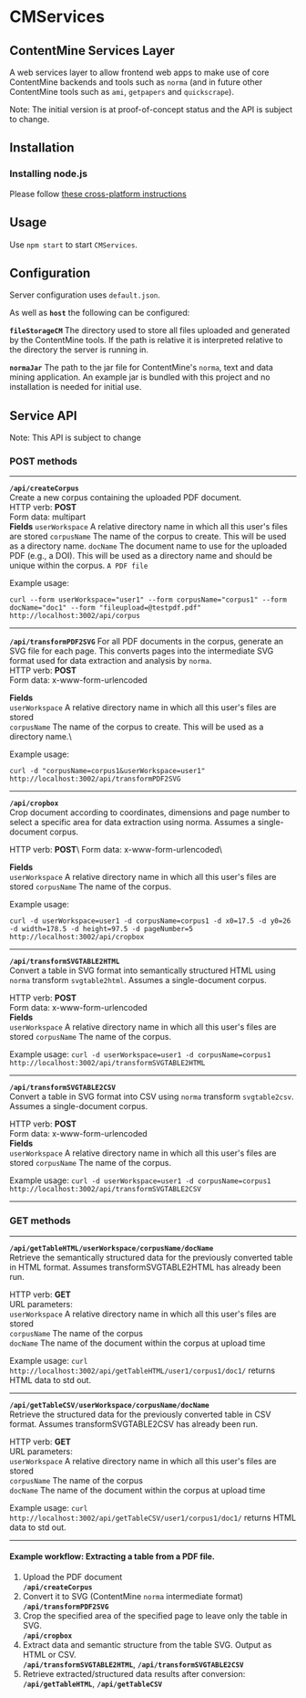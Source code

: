 # CMServices

## ContentMine Services Layer

A web services layer to allow frontend web apps to make use of core ContentMine backends and tools such as `norma` (and in future other ContentMine tools such as `ami`, `getpapers` and `quickscrape`).

Note: The initial version is at proof-of-concept status and the API is subject to change.

## Installation

### Installing node.js

Please follow [these cross-platform instructions](https://github.com/blahah/installing-node-tools)

## Usage

Use `npm start` to start `CMServices`.

## Configuration

Server configuration uses `default.json`.  

As well as **`host`** the following can be configured:

**`fileStorageCM`** The directory used to store all files uploaded and generated by the ContentMine tools.  If the path is relative it is interpreted relative to the directory the server is running in.

**`normaJar`** The path to the jar file for ContentMine's `norma`, text and data mining application.  An example jar is bundled with this project and no installation is needed for initial use.

## Service API

Note: This API is subject to change

### POST methods

---

**`/api/createCorpus`** \
Create a new corpus containing the uploaded PDF document.\
HTTP verb: **POST**  \
Form data: multipart\
**Fields**
`userWorkspace` A relative directory name in which all this user's files are stored
`corpusName` The name of the corpus to create.  This will be used as a directory name.
`docName` The document name to use for the uploaded PDF (e.g., a DOI).  This will be used as a directory name and should be unique within the corpus.
`A PDF file` 

Example usage:

```curl --form userWorkspace="user1" --form corpusName="corpus1" --form docName="doc1" --form "fileupload=@testpdf.pdf" http://localhost:3002/api/corpus```

---
**`/api/transformPDF2SVG`**
For all PDF documents in the corpus, generate an SVG file for each page.  This converts pages into the intermediate SVG format used for data extraction and analysis by `norma`.\
HTTP verb: **POST**  \
Form data: x-www-form-urlencoded

**Fields**\
`userWorkspace` A relative directory name in which all this user's files are stored\
`corpusName` The name of the corpus to create.  This will be used as a directory name.\

Example usage:

```curl -d "corpusName=corpus1&userWorkspace=user1" http://localhost:3002/api/transformPDF2SVG```

---

**`/api/cropbox`** \
Crop document according to coordinates, dimensions and page number to select a specific area for data extraction using norma.  Assumes a single-document corpus. 

HTTP verb: **POST**\ 
Form data: x-www-form-urlencoded\

**Fields** \
`userWorkspace` A relative directory name in which all this user's files are stored
`corpusName` The name of the corpus.  

Example usage:

```curl -d userWorkspace=user1 -d corpusName=corpus1 -d x0=17.5 -d y0=26 -d width=178.5 -d height=97.5 -d pageNumber=5 http://localhost:3002/api/cropbox```

---

**`/api/transformSVGTABLE2HTML`**\
Convert a table in SVG format into semantically structured HTML using `norma` transform `svgtable2html`. Assumes a single-document corpus. 

HTTP verb: **POST**\
Form data: x-www-form-urlencoded\
**Fields**\
`userWorkspace` A relative directory name in which all this user's files are stored
`corpusName` The name of the corpus.

Example usage:
```curl -d userWorkspace=user1 -d corpusName=corpus1 http://localhost:3002/api/transformSVGTABLE2HTML```

---

**`/api/transformSVGTABLE2CSV`**\
Convert a table in SVG format into CSV using `norma` transform `svgtable2csv`. Assumes a single-document corpus. 

HTTP verb: **POST**\
Form data: x-www-form-urlencoded\
**Fields**\
`userWorkspace` A relative directory name in which all this user's files are stored
`corpusName` The name of the corpus.

Example usage:
```curl -d userWorkspace=user1 -d corpusName=corpus1 http://localhost:3002/api/transformSVGTABLE2CSV```

---

### GET methods
---

**`/api/getTableHTML/userWorkspace/corpusName/docName`**\
Retrieve the semantically structured data for the previously converted table in HTML format.  Assumes transformSVGTABLE2HTML has already been run.

HTTP verb: **GET**\
URL parameters:\
`userWorkspace` A relative directory name in which all this user's files are stored\
`corpusName` The name of the corpus\
`docName` The name of the document within the corpus at upload time

Example usage:
```curl http://localhost:3002/api/getTableHTML/user1/corpus1/doc1/```
returns HTML data to std out.

---

**`/api/getTableCSV/userWorkspace/corpusName/docName`**\
Retrieve the structured data for the previously converted table in CSV format.  Assumes transformSVGTABLE2CSV has already been run. 

HTTP verb: **GET**\
URL parameters:\
`userWorkspace` A relative directory name in which all this user's files are stored\
`corpusName` The name of the corpus\
`docName` The name of the document within the corpus at upload time

Example usage:
```curl http://localhost:3002/api/getTableCSV/user1/corpus1/doc1/```
returns HTML data to std out.

---

#### Example workflow: Extracting a table from a PDF file.

1. Upload the PDF document\
 **`/api/createCorpus`**
2. Convert it to SVG (ContentMine `norma` intermediate format)\
 **`/api/transformPDF2SVG`**
3. Crop the specified area of the specified page to leave only the table in SVG.\
 **`/api/cropbox`**
4. Extract data and semantic structure from the table SVG.  Output as HTML or CSV.\
 **`/api/transformSVGTABLE2HTML`**\, **`/api/transformSVGTABLE2CSV`**
5. Retrieve extracted/structured data results after conversion:\
 **`/api/getTableHTML`**\, **`/api/getTableCSV`**

